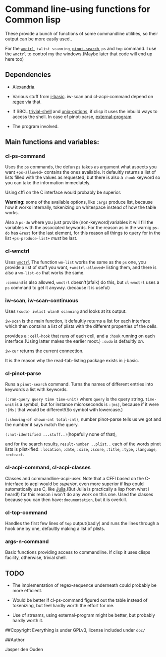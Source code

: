 
# Command line-using functions for Common lisp

These provide a bunch of functions of some commandline utilities, so their 
output can be more easily used..

For the [`wmctrl`](http://tomas.styblo.name/wmctrl/), `iwlist scanning`, 
[`pinot-search`](http://pinot.berlios.de/documentation.html), `ps` and `top` 
command. I use the `wmctrl` to control my the windows.(Maybe later that
code will end up here too)

## Dependencies

* [Alexandria](http://common-lisp.net/project/alexandria/).

* Various stuff from [j-basic](https://github.com/o-jasper/j-basic).
  iw-scan and cl-acpi-command depend on [regex](http://www.cliki.net/REGEX) 
  via that.

* If SBCL [trivial-shell](http://common-lisp.net/project/trivial-shell/)
 and [unix-options](https://github.com/astine/unix-options), if clisp it uses 
the inbuild ways to access the shell. In case of pinot-parse, 
 [external-program](http://common-lisp.net/project/external-program/)

* The program involved.

## Main functions and variables:

### cl-ps-command
Uses the `ps` commands, the defun `ps` takes as argument what aspects you want
`+ps-allowed+` contains the ones available. It defaultly returns a list of
 lists filled with the values as requested, but there is also a `:hook` 
keyword so you can take the information immediately.

Using cffi on the C interface would probably be superior.

**Warning:** some of the available options, like `:args` produce list, 
because how it works internally, tokenizing on whitespace instead of how the 
table works.

Also a `ps-do` where you just provide (non-keyword)variables it will fill the
variables with the associated keywords. For the reason as in the warnig
`ps-do` has `&rest` for the last element, for this reason all things to query
for in the list `+ps-produce-list+` *must* be last.

### cl-wmctrl
Uses [`wmctrl`](http://tomas.styblo.name/wmctrl/) The function `wm-list` works
 the same as the `ps` one, you provide a list of stuff you want, 
`+wmctrl-allowed+` listing them, and there is also a `wm-list-do` that works 
the same.

`:command` is also allowed, `wmctrl` doesn't(afaik) do this, but `cl-wmctrl`
uses a `ps` command to get it anyway. (because it is useful)

### iw-scan, iw-scan-continuous
Uses `(sudo) iwlist wlan0 scanning` and looks at its output.

`iw-scan` is the main function, it defaultly returns a list for each interface
which then contains a list of plists with the different properties of the 
cells.

provides a `:cell-hook` that runs of each cell, and a `:hook` running on each
 interface.(Using latter makes the earlier moot.) `:sudo` is defaultly *on*.

`iw-cur` returns the current connection.

It is the reason why the read-tab-listing package exists in j-basic.

### cl-pinot-parse
Runs a `pinot-search` command. Turns the names of different entries into 
keywords a list with keywords.

`(:ran-query query time time-unit)` where `query` is the query string. 
 `time-unit` is a symbol, but for instance microseconds is `:|ms|`, because if
it were `:|Ms|` that would be different!(So symbol with lowercase.)

`(:showing-of shown-cnt total-cnt)`, number pinot-parse tells us we got and 
the number it says match the query.

`(:not-identified ...stuff..)`(hopefully none of that), 

and for the search results, `result-number ..plist..`
each of the words pinot lists is plist-ified: `:location`, `:date`, `:size`, 
`:score`, `:title`, `:type`, `:language`, `:extract`.

### cl-acpi-command, cl-acpi-classes
Classes and commandline-acpi-user. Note that a CFFI based on the C-interface
to acpi would be *superior*, even more superior if lisp could automatically 
use C, like [Julia](http://julialang.org/).(But Julia is practically a lisp 
from what i heard!) for this reason i won't do any
 work on this one. Used the classes because you can then have`:documentation`,
 but it is overkill.

### cl-top-command
Handles the first few lines of `top` output(badly) and runs the lines through
 a hook one by one, defaultly making a list of plists.

### args-n-command
Basic functions providing access to commandline. If clisp it uses clisps 
facility, otherwise, trivial shell.

## TODO

* The implementation of regex-sequence underneath could probably be more 
  efficient.

* Would be better if cl-ps-command figured out the table instead of
  tokenizing, but feel hardly worth the effort for me.

* Use of streams, using external-program might be better, but probably hardly
  worth it.

##Copyright
Everything is under GPLv3, license included under `doc/`

##Author

Jasper den Ouden
